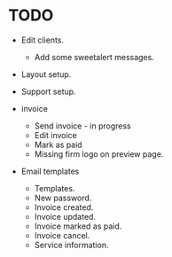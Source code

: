 # TODO

* Edit clients.
    * Add some sweetalert messages.
* Layout setup.
* Support setup.

* invoice
    * Send invoice - in progress
    * Edit invoice
    * Mark as paid
    * Missing firm logo on preview page.
* Email templates
    * Templates.
    * New password.
    * Invoice created.
    * Invoice updated.
    * Invoice marked as paid.
    * Invoice cancel.
    * Service information.
